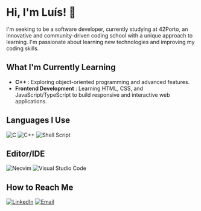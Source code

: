 # Hi, I'm Luís! 👋

I'm seeking to be a software developer, currently studying at 42Porto, an innovative and community-driven coding school with a unique approach to learning.
I'm passionate about learning new technologies and improving my coding skills.

## What I'm Currently Learning

- **C++** : Exploring object-oriented programming and advanced features.
- **Frontend Development** : Learning HTML, CSS, and JavaScript/TypeScript to build responsive and interactive web applications.

## Languages I Use

![C](https://img.shields.io/badge/C-A8B9CC?logo=C&logoColor=white)
![C++](https://img.shields.io/badge/-C++-blue?logo=cplusplus)
![Shell Script](https://img.shields.io/badge/shell_script-%23121011.svg?style=for-the-badge&logo=gnu-bash&logoColor=white)

## Editor/IDE
![Neovim](https://img.shields.io/badge/NeoVim-%2357A143.svg?&style=for-the-badge&logo=neovim&logoColor=white)
![Visual Studio Code](https://img.shields.io/badge/Visual%20Studio%20Code-0078d7.svg?style=for-the-badge&logo=visual-studio-code&logoColor=white)

## How to Reach Me

[![LinkedIn](https://img.shields.io/badge/LinkedIn-0077B5?style=for-the-badge&logo=linkedin&logoColor=white)](https://www.linkedin.com/in/luís-fb-neves/) [![Email](https://img.shields.io/badge/Email-D14836?style=for-the-badge&logo=gmail&logoColor=white)](mailto:luisneves10@gmail.com)
